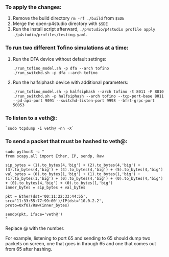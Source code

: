 ### To apply the changes:  
1. Remove the build directory `rm -rf ./build` from `$SDE`  
2. Merge the open-p4studio directory with `$SDE`  
3. Run the install script afterward, `./p4studio/p4studio profile apply ./p4studio/profiles/testing.yaml`.  
    
### To run two different Tofino simulations at a time:  
1. Run the DFA device without default settings:  
	```
	./run_tofino_model.sh -p dfa --arch tofino  
	./run_switchd.sh -p dfa --arch tofino
	```
2. Run the halfsiphash device with additional parameters:   
	```
	./run_tofino_model.sh -p halfsiphash --arch tofino -t 8011 -P 8010
	./run_switchd.sh -p halfsiphash --arch tofino --tcp-port-base 8011 --pd-api-port 9091 --switchd-listen-port 9998 --bfrt-grpc-port 50053
	```
### To listen to a veth@:  
	`sudo tcpdump -i veth@ -nn -X`  

### To send a packet that must be hashed to veth@:  
```
sudo python3 -c "
from scapy.all import Ether, IP, sendp, Raw

sip_bytes = (1).to_bytes(4,'big') + (2).to_bytes(4,'big') + (3).to_bytes(4,'big') + (4).to_bytes(4,'big') + (5).to_bytes(4,'big')
val_bytes = (0).to_bytes(1,'big') + (1).to_bytes(1,'big') + (1).to_bytes(1,'big') + (0).to_bytes(4,'big') + (0).to_bytes(4,'big') + (0).to_bytes(4,'big') + (0).to_bytes(1,'big')
inner_bytes = sip_bytes + val_bytes

pkt = Ether(dst='00:11:22:33:44:55', src='11:33:55:77:99:00')/IP(dst='10.0.2.2', proto=0xf0)/Raw(inner_bytes)

sendp(pkt, iface='veth@')
"
```

Replace @ with the number.  

For example, listening to port 65 and sending to 65 should dump two packets on screen, one that goes in through 65 and one that comes out from 65 after hashing.
